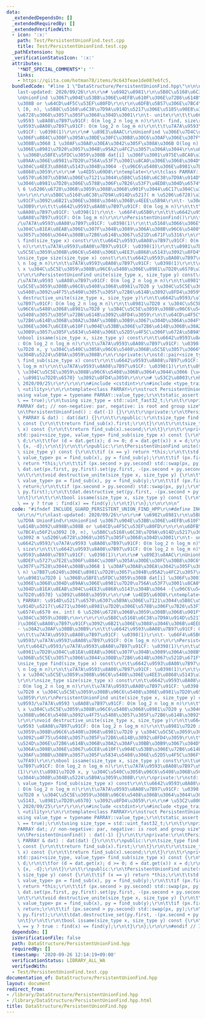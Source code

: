 ```yaml
---
data:
  _extendedDependsOn: []
  _extendedRequiredBy: []
  _extendedVerifiedWith:
  - icon: ':x:'
    path: Test/PersistentUnionFind.test.cpp
    title: Test/PersistentUnionFind.test.cpp
  _pathExtension: hpp
  _verificationStatusIcon: ':x:'
  attributes:
    '*NOT_SPECIAL_COMMENTS*': ''
    links:
    - https://qiita.com/hotman78/items/9c643feae1de087e6fc5,
  bundledCode: "#line 1 \"DataStructure/PersistentUnionFind.hpp\"\n\n\n\r\n/*\r\n\
    last-updated: 2020/09/26\r\n\r\n# \u6982\u8981\r\n\u5B8C\u5168\u6C38\u7D9A UnionFind\r\
    \nUnionFind \u3067\u904E\u53BB\u306E\u4EFB\u610F\u306E\u72B6\u614B\u3092\u898B\
    \u308B or \u64CD\u4F5C\u53EF\u80FD\r\n\r\n\u6DFB\u5B57\u306E\u7BC4\u56F2\u3092\
    \ [0, n), \u5B8C\u5168\u6C38\u7D9A\u914D\u5217\u306E\u5185\u90E8\u3092 m \u5206\
    \u6728\u3068\u3057\u305F\u3068\u304D\u3001\r\n\t- unite\r\n\t\t\u6642\u9593/\u7A7A\
    \u9593 \u8A08\u7B97\u91CF: O(m log_2 n log_m n)\r\n\t- find, size\r\n\t\t\u6642\
    \u9593\u8A08\u7B97\u91CF: O(m log_2 n log_m n)\r\n\t\t\u7A7A\u9593\u8A08\u7B97\
    \u91CF: \u0398(1)\r\n\r\n# \u89E3\u8AAC\r\nUnionFind \u306E\u7D4C\u8DEF\u5727\u7E2E\
    \u306F\u884C\u308F\u305A\u30DE\u30FC\u30B8\u30C6\u30AF\u306E\u307F\u7528\u3044\
    \u308B\u3068 1 \u30AF\u30A8\u30EA\u3042\u305F\u308A\u306B O(log n) \u7B87\u6240\
    \u306E\u8981\u7D20\u3057\u304B\u95A2\u4FC2\u3057\u306A\u3044\r\n\u8981\u7D20 i\
    \ \u306B\u5BFE\u5FDC\u3059\u308B dat[i] \u306F\u3001\u975E\u8CA0\u306E\u3068\u304D\
    \u89AA\u306E\u8981\u7D20\u756A\u53F7\u3001\u8CA0\u306E\u3068\u304D\u81EA\u8EAB\
    \u304C\u4EE3\u8868\u5143\u304B\u3064 -{\u96C6\u5408\u306E\u8981\u7D20\u6570} \u3092\
    \u8868\u3059\r\n\r\n# \u4ED5\u69D8\r\ntemplate<\r\n\tclass PARRAY: \u914D\u5217\
    \u6570\u6307\u5B9A\u306E\u7121\u3044\u5B8C\u5168\u6C38\u7D9A\u914D\u5217(\u6271\
    \u3046\u8981\u7D20\u306E\u578B\u306F\u7B26\u53F7\u4ED8\u304D\u6574\u6570 ex. int)\
    \ 6 \u5206\u6728\u306B\u3059\u308B\u3068\u901F\u3044\u6C17\u304C\u3059\u308B\r\
    \n>\r\n\r\n\u5B8C\u5168\u6C38\u7D9A\u914D\u5217( m \u5206\u6728)\u306E\u8A08\u7B97\
    \u91CF\u3092\u6B21\u306E\u3088\u3046\u306B\u4EEE\u5B9A\r\n\t- \u30A2\u30AF\u30BB\
    \u30B9\r\n\t\t\u6642\u9593\u8A08\u7B97\u91CF: O(m log_m n)\r\n\t\t\u7A7A\u9593\
    \u8A08\u7B97\u91CF: \u0398(1)\r\n\t- \u66F4\u65B0\r\n\t\t\u6642\u9593/\u7A7A\u9593\
    \u8A08\u7B97\u91CF: O(m log_m n)\r\n\r\nPersistentUnionFind()\r\n\t\u6642\u9593\
    /\u7A7A\u9593\u8A08\u7B97\u91CF: \u0398(1)\r\n\t\u5168\u3066\u306E\u8981\u7D20\
    \u304C\u81EA\u8EAB\u306E\u307F\u304B\u3089\u306A\u308B\u96C6\u5408\u306B\u5C5E\
    \u3057\u3066\u3044\u308B\u72B6\u614B\u3067\u521D\u671F\u5316\r\n\r\nsize_type\
    \ find(size_type x) const\r\n\t\u6642\u9593\u8A08\u7B97\u91CF: O(m log_2 n log_m\
    \ n)\r\n\t\u7A7A\u9593\u8A08\u7B97\u91CF: \u0398(1)\r\n\t\u8981\u7D20 x \u304C\
    \u5C5E\u3059\u308B\u96C6\u5408\u306E\u4EE3\u8868\u5143\u3092\u8FD4\u3059\r\n\r\
    \nsize_type size(size_type x) const\r\n\t\u6642\u9593\u8A08\u7B97\u91CF: O(m log_2\
    \ n log_m n)\r\n\t\u7A7A\u9593\u8A08\u7B97\u91CF: \u0398(1)\r\n\t\u8981\u7D20\
    \ x \u304C\u5C5E\u3059\u308B\u96C6\u5408\u306E\u8981\u7D20\u6570\u3092\u8FD4\u3059\
    \r\n\r\nPersistentUnionFind unite(size_type x, size_type y) const\r\n\t\u6642\u9593\
    /\u7A7A\u9593 \u8A08\u7B97\u91CF: O(m log_2 n log_m n)\r\n\t\u8981\u7D20 x \u304C\
    \u5C5E\u3059\u308B\u96C6\u5408\u3068\u8981\u7D20 y \u304C\u5C5E\u3059\u308B\u96C6\
    \u5408\u3092\u4F75\u5408\u3057\u305F\u72B6\u614B\u3092\u8FD4\u3059\r\n\r\nvoid\
    \ destructive_unite(size_type x, size_type y)\r\n\t\u6642\u9593/\u7A7A\u9593 \u8A08\
    \u7B97\u91CF: O(m log_2 n log_m n)\r\n\t\u8981\u7D20 x \u304C\u5C5E\u3059\u308B\
    \u96C6\u5408\u3068\u8981\u7D20 y \u304C\u5C5E\u3059\u308B\u96C6\u5408\u3092\u4F75\
    \u5408\u3057\u305F\u72B6\u614B\u3092\u8FD4\u3059\r\n\t\u64CD\u4F5C\u524D\u306E\
    \u72B6\u614B\u306B\u30A2\u30AF\u30BB\u30B9\u3067\u304D\u306A\u304F\u306A\u308B\
    \u306E\u3067\u6CE8\u610F(\u904E\u53BB\u306E\u72B6\u614B\u306B\u30A2\u30AF\u30BB\
    \u30B9\u3057\u305F\u5834\u5408\u306E\u52D5\u4F5C\u306F\u672A\u5B9A\u7FA9)\r\n\r\
    \nbool issame(size_type x, size_type y) const\r\n\t\u6642\u9593\u8A08\u7B97\u91CF\
    : O(m log_2 n log_m n)\r\n\t\u7A7A\u9593\u8A08\u7B97\u91CF: \u0398(1)\r\n\t\u8981\
    \u7D20 x, y \u304C\u540C\u3058\u96C6\u5408\u306B\u5C5E\u3057\u3066\u3044\u308B\
    \u304B\u5224\u5B9A\u3059\u308B\r\n\r\nprivate:\r\nstd::pair<size_type, value_type>\
    \ find_sub(size_type x) const\r\n\t\u6642\u9593\u8A08\u7B97\u91CF: O(m log_2 n\
    \ log_m n)\r\n\t\u7A7A\u9593\u8A08\u7B97\u91CF: \u0398(1)\r\n\t\u8981\u7D20 x\
    \ \u304C\u5C5E\u3059\u308B\u96C6\u5408\u306B\u3064\u3044\u3066 {\u4EE3\u8868\u5143\
    , \u8981\u7D20\u6570} \u3092\u8FD4\u3059\r\n\r\n# \u53C2\u8003\r\nhttps://qiita.com/hotman78/items/9c643feae1de087e6fc5,\
    \ 2020/09/25\r\n*/\r\n\r\n#include <cstdint>\r\n#include <type_traits>\r\n#include\
    \ <utility>\r\n\r\ntemplate<class PARRAY>\r\nstruct PersistentUnionFind {\r\n\t\
    using value_type = typename PARRAY::value_type;\r\n\tstatic_assert(std::is_signed<value_type>::value\
    \ == true);\r\n\tusing size_type = std::uint_fast32_t;\r\n\t\r\nprivate:\r\n\t\
    PARRAY dat; // non-negative: par, negative: is root and group size\r\n\t\r\npublic:\r\
    \n\tPersistentUnionFind() : dat(-1) {}\r\n\t\r\nprivate:\r\n\tPersistentUnionFind(const\
    \ PARRAY & dat) : dat(dat) {}\r\n\t\r\npublic:\r\n\tsize_type find(size_type x)\
    \ const {\r\n\t\treturn find_sub(x).first;\r\n\t}\r\n\t\r\n\tsize_type size(size_type\
    \ x) const {\r\n\t\treturn find_sub(x).second;\r\n\t}\r\n\t\r\nprivate:\r\n\t\
    std::pair<size_type, value_type> find_sub(size_type x) const {\r\n\t\tvalue_type\
    \ d;\r\n\t\tfor (d = dat.get(x); d >= 0; d = dat.get(x)) x = d;\r\n\t\treturn\
    \ {x, -d};\r\n\t}\r\n\t\r\npublic:\r\n\tPersistentUnionFind unite(size_type x,\
    \ size_type y) const {\r\n\t\tif (x == y) return *this;\r\n\t\tstd::pair<size_type,\
    \ value_type> px = find_sub(x), py = find_sub(y);\r\n\t\tif (px.first == py.first)\
    \ return *this;\r\n\t\tif (px.second > py.second) std::swap(px, py);\r\n\t\treturn\
    \ dat.set(px.first, py.first).set(py.first, -(px.second + py.second));\r\n\t}\r\
    \n\t\r\n\tvoid destructive_unite(size_type x, size_type y) {\r\n\t\tstd::pair<size_type,\
    \ value_type> px = find_sub(x), py = find_sub(y);\r\n\t\tif (px.first == py.first)\
    \ return;\r\n\t\tif (px.second > py.second) std::swap(px, py);\r\n\t\tdat.destructive_set(px.first,\
    \ py.first);\r\n\t\tdat.destructive_set(py.first, -(px.second + py.second));\r\
    \n\t}\r\n\t\r\n\tbool issame(size_type x, size_type y) const {\r\n\t\treturn x\
    \ == y ? true : find(x) == find(y);\r\n\t}\r\n};\r\n\r\n\n"
  code: "#ifndef INCLUDE_GUARD_PERSISTENT_UNION_FIND_HPP\r\n#define INCLUDE_GUARD_PERSISTENT_UNION_FIND_HPP\r\
    \n\r\n/*\r\nlast-updated: 2020/09/26\r\n\r\n# \u6982\u8981\r\n\u5B8C\u5168\u6C38\
    \u7D9A UnionFind\r\nUnionFind \u3067\u904E\u53BB\u306E\u4EFB\u610F\u306E\u72B6\
    \u614B\u3092\u898B\u308B or \u64CD\u4F5C\u53EF\u80FD\r\n\r\n\u6DFB\u5B57\u306E\
    \u7BC4\u56F2\u3092 [0, n), \u5B8C\u5168\u6C38\u7D9A\u914D\u5217\u306E\u5185\u90E8\
    \u3092 m \u5206\u6728\u3068\u3057\u305F\u3068\u304D\u3001\r\n\t- unite\r\n\t\t\
    \u6642\u9593/\u7A7A\u9593 \u8A08\u7B97\u91CF: O(m log_2 n log_m n)\r\n\t- find,\
    \ size\r\n\t\t\u6642\u9593\u8A08\u7B97\u91CF: O(m log_2 n log_m n)\r\n\t\t\u7A7A\
    \u9593\u8A08\u7B97\u91CF: \u0398(1)\r\n\r\n# \u89E3\u8AAC\r\nUnionFind \u306E\u7D4C\
    \u8DEF\u5727\u7E2E\u306F\u884C\u308F\u305A\u30DE\u30FC\u30B8\u30C6\u30AF\u306E\
    \u307F\u7528\u3044\u308B\u3068 1 \u30AF\u30A8\u30EA\u3042\u305F\u308A\u306B O(log\
    \ n) \u7B87\u6240\u306E\u8981\u7D20\u3057\u304B\u95A2\u4FC2\u3057\u306A\u3044\r\
    \n\u8981\u7D20 i \u306B\u5BFE\u5FDC\u3059\u308B dat[i] \u306F\u3001\u975E\u8CA0\
    \u306E\u3068\u304D\u89AA\u306E\u8981\u7D20\u756A\u53F7\u3001\u8CA0\u306E\u3068\
    \u304D\u81EA\u8EAB\u304C\u4EE3\u8868\u5143\u304B\u3064 -{\u96C6\u5408\u306E\u8981\
    \u7D20\u6570} \u3092\u8868\u3059\r\n\r\n# \u4ED5\u69D8\r\ntemplate<\r\n\tclass\
    \ PARRAY: \u914D\u5217\u6570\u6307\u5B9A\u306E\u7121\u3044\u5B8C\u5168\u6C38\u7D9A\
    \u914D\u5217(\u6271\u3046\u8981\u7D20\u306E\u578B\u306F\u7B26\u53F7\u4ED8\u304D\
    \u6574\u6570 ex. int) 6 \u5206\u6728\u306B\u3059\u308B\u3068\u901F\u3044\u6C17\
    \u304C\u3059\u308B\r\n>\r\n\r\n\u5B8C\u5168\u6C38\u7D9A\u914D\u5217( m \u5206\u6728\
    )\u306E\u8A08\u7B97\u91CF\u3092\u6B21\u306E\u3088\u3046\u306B\u4EEE\u5B9A\r\n\t\
    - \u30A2\u30AF\u30BB\u30B9\r\n\t\t\u6642\u9593\u8A08\u7B97\u91CF: O(m log_m n)\r\
    \n\t\t\u7A7A\u9593\u8A08\u7B97\u91CF: \u0398(1)\r\n\t- \u66F4\u65B0\r\n\t\t\u6642\
    \u9593/\u7A7A\u9593\u8A08\u7B97\u91CF: O(m log_m n)\r\n\r\nPersistentUnionFind()\r\
    \n\t\u6642\u9593/\u7A7A\u9593\u8A08\u7B97\u91CF: \u0398(1)\r\n\t\u5168\u3066\u306E\
    \u8981\u7D20\u304C\u81EA\u8EAB\u306E\u307F\u304B\u3089\u306A\u308B\u96C6\u5408\
    \u306B\u5C5E\u3057\u3066\u3044\u308B\u72B6\u614B\u3067\u521D\u671F\u5316\r\n\r\
    \nsize_type find(size_type x) const\r\n\t\u6642\u9593\u8A08\u7B97\u91CF: O(m log_2\
    \ n log_m n)\r\n\t\u7A7A\u9593\u8A08\u7B97\u91CF: \u0398(1)\r\n\t\u8981\u7D20\
    \ x \u304C\u5C5E\u3059\u308B\u96C6\u5408\u306E\u4EE3\u8868\u5143\u3092\u8FD4\u3059\
    \r\n\r\nsize_type size(size_type x) const\r\n\t\u6642\u9593\u8A08\u7B97\u91CF\
    : O(m log_2 n log_m n)\r\n\t\u7A7A\u9593\u8A08\u7B97\u91CF: \u0398(1)\r\n\t\u8981\
    \u7D20 x \u304C\u5C5E\u3059\u308B\u96C6\u5408\u306E\u8981\u7D20\u6570\u3092\u8FD4\
    \u3059\r\n\r\nPersistentUnionFind unite(size_type x, size_type y) const\r\n\t\u6642\
    \u9593/\u7A7A\u9593 \u8A08\u7B97\u91CF: O(m log_2 n log_m n)\r\n\t\u8981\u7D20\
    \ x \u304C\u5C5E\u3059\u308B\u96C6\u5408\u3068\u8981\u7D20 y \u304C\u5C5E\u3059\
    \u308B\u96C6\u5408\u3092\u4F75\u5408\u3057\u305F\u72B6\u614B\u3092\u8FD4\u3059\
    \r\n\r\nvoid destructive_unite(size_type x, size_type y)\r\n\t\u6642\u9593/\u7A7A\
    \u9593 \u8A08\u7B97\u91CF: O(m log_2 n log_m n)\r\n\t\u8981\u7D20 x \u304C\u5C5E\
    \u3059\u308B\u96C6\u5408\u3068\u8981\u7D20 y \u304C\u5C5E\u3059\u308B\u96C6\u5408\
    \u3092\u4F75\u5408\u3057\u305F\u72B6\u614B\u3092\u8FD4\u3059\r\n\t\u64CD\u4F5C\
    \u524D\u306E\u72B6\u614B\u306B\u30A2\u30AF\u30BB\u30B9\u3067\u304D\u306A\u304F\
    \u306A\u308B\u306E\u3067\u6CE8\u610F(\u904E\u53BB\u306E\u72B6\u614B\u306B\u30A2\
    \u30AF\u30BB\u30B9\u3057\u305F\u5834\u5408\u306E\u52D5\u4F5C\u306F\u672A\u5B9A\
    \u7FA9)\r\n\r\nbool issame(size_type x, size_type y) const\r\n\t\u6642\u9593\u8A08\
    \u7B97\u91CF: O(m log_2 n log_m n)\r\n\t\u7A7A\u9593\u8A08\u7B97\u91CF: \u0398\
    (1)\r\n\t\u8981\u7D20 x, y \u304C\u540C\u3058\u96C6\u5408\u306B\u5C5E\u3057\u3066\
    \u3044\u308B\u304B\u5224\u5B9A\u3059\u308B\r\n\r\nprivate:\r\nstd::pair<size_type,\
    \ value_type> find_sub(size_type x) const\r\n\t\u6642\u9593\u8A08\u7B97\u91CF\
    : O(m log_2 n log_m n)\r\n\t\u7A7A\u9593\u8A08\u7B97\u91CF: \u0398(1)\r\n\t\u8981\
    \u7D20 x \u304C\u5C5E\u3059\u308B\u96C6\u5408\u306B\u3064\u3044\u3066 {\u4EE3\u8868\
    \u5143, \u8981\u7D20\u6570} \u3092\u8FD4\u3059\r\n\r\n# \u53C2\u8003\r\nhttps://qiita.com/hotman78/items/9c643feae1de087e6fc5,\
    \ 2020/09/25\r\n*/\r\n\r\n#include <cstdint>\r\n#include <type_traits>\r\n#include\
    \ <utility>\r\n\r\ntemplate<class PARRAY>\r\nstruct PersistentUnionFind {\r\n\t\
    using value_type = typename PARRAY::value_type;\r\n\tstatic_assert(std::is_signed<value_type>::value\
    \ == true);\r\n\tusing size_type = std::uint_fast32_t;\r\n\t\r\nprivate:\r\n\t\
    PARRAY dat; // non-negative: par, negative: is root and group size\r\n\t\r\npublic:\r\
    \n\tPersistentUnionFind() : dat(-1) {}\r\n\t\r\nprivate:\r\n\tPersistentUnionFind(const\
    \ PARRAY & dat) : dat(dat) {}\r\n\t\r\npublic:\r\n\tsize_type find(size_type x)\
    \ const {\r\n\t\treturn find_sub(x).first;\r\n\t}\r\n\t\r\n\tsize_type size(size_type\
    \ x) const {\r\n\t\treturn find_sub(x).second;\r\n\t}\r\n\t\r\nprivate:\r\n\t\
    std::pair<size_type, value_type> find_sub(size_type x) const {\r\n\t\tvalue_type\
    \ d;\r\n\t\tfor (d = dat.get(x); d >= 0; d = dat.get(x)) x = d;\r\n\t\treturn\
    \ {x, -d};\r\n\t}\r\n\t\r\npublic:\r\n\tPersistentUnionFind unite(size_type x,\
    \ size_type y) const {\r\n\t\tif (x == y) return *this;\r\n\t\tstd::pair<size_type,\
    \ value_type> px = find_sub(x), py = find_sub(y);\r\n\t\tif (px.first == py.first)\
    \ return *this;\r\n\t\tif (px.second > py.second) std::swap(px, py);\r\n\t\treturn\
    \ dat.set(px.first, py.first).set(py.first, -(px.second + py.second));\r\n\t}\r\
    \n\t\r\n\tvoid destructive_unite(size_type x, size_type y) {\r\n\t\tstd::pair<size_type,\
    \ value_type> px = find_sub(x), py = find_sub(y);\r\n\t\tif (px.first == py.first)\
    \ return;\r\n\t\tif (px.second > py.second) std::swap(px, py);\r\n\t\tdat.destructive_set(px.first,\
    \ py.first);\r\n\t\tdat.destructive_set(py.first, -(px.second + py.second));\r\
    \n\t}\r\n\t\r\n\tbool issame(size_type x, size_type y) const {\r\n\t\treturn x\
    \ == y ? true : find(x) == find(y);\r\n\t}\r\n};\r\n\r\n#endif // INCLUDE_GUARD_PERSISTENT_UNION_FIND_HPP"
  dependsOn: []
  isVerificationFile: false
  path: DataStructure/PersistentUnionFind.hpp
  requiredBy: []
  timestamp: '2020-09-26 12:14:19+09:00'
  verificationStatus: LIBRARY_ALL_WA
  verifiedWith:
  - Test/PersistentUnionFind.test.cpp
documentation_of: DataStructure/PersistentUnionFind.hpp
layout: document
redirect_from:
- /library/DataStructure/PersistentUnionFind.hpp
- /library/DataStructure/PersistentUnionFind.hpp.html
title: DataStructure/PersistentUnionFind.hpp
---
```

